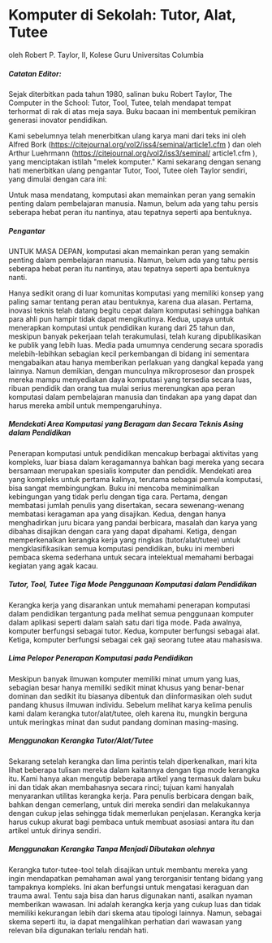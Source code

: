 # Komputer di Sekolah: Tutor, Alat, Tutee
oleh Robert P. Taylor, II, Kolese Guru Universitas Columbia

##### Catatan Editor:
Sejak diterbitkan pada tahun 1980, salinan buku Robert Taylor, The Computer in the School: Tutor, Tool, Tutee, telah mendapat tempat terhormat di rak di atas meja saya. Buku bacaan ini membentuk pemikiran generasi inovator pendidikan.

Kami sebelumnya telah menerbitkan ulang karya mani dari teks ini oleh Alfred Bork (https://citejournal.org/vol2/iss4/seminal/article1.cfm ) dan oleh Arthur Luehrmann (https://citejournal.org/vol2/iss3/seminal/ article1.cfm ), yang menciptakan istilah "melek komputer." Kami sekarang dengan senang hati menerbitkan ulang pengantar Tutor, Tool, Tutee oleh Taylor sendiri, yang dimulai dengan cara ini:

Untuk masa mendatang, komputasi akan memainkan peran yang semakin penting dalam pembelajaran manusia. Namun, belum ada yang tahu persis seberapa hebat peran itu nantinya, atau tepatnya seperti apa bentuknya.

##### Pengantar

UNTUK MASA DEPAN, komputasi akan memainkan peran yang semakin penting dalam pembelajaran manusia. Namun, belum ada yang tahu persis seberapa hebat peran itu nantinya, atau tepatnya seperti apa bentuknya nanti.

Hanya sedikit orang di luar komunitas komputasi yang memiliki konsep yang paling samar tentang peran atau bentuknya, karena dua alasan. Pertama, inovasi teknis telah datang begitu cepat dalam komputasi sehingga bahkan para ahli pun hampir tidak dapat mengikutinya. Kedua, upaya untuk menerapkan komputasi untuk pendidikan kurang dari 25 tahun dan, meskipun banyak pekerjaan telah terakumulasi, telah kurang dipublikasikan ke publik yang lebih luas. Media pada umumnya cenderung secara sporadis melebih-lebihkan sebagian kecil perkembangan di bidang ini sementara mengabaikan atau hanya memberikan perlakuan yang dangkal kepada yang lainnya. Namun demikian, dengan munculnya mikroprosesor dan prospek mereka mampu menyediakan daya komputasi yang tersedia secara luas, ribuan pendidik dan orang tua mulai serius merenungkan apa peran komputasi dalam pembelajaran manusia dan tindakan apa yang dapat dan harus mereka ambil untuk mempengaruhinya.

##### Mendekati Area Komputasi yang Beragam dan Secara Teknis Asing dalam Pendidikan

Penerapan komputasi untuk pendidikan mencakup berbagai aktivitas yang kompleks, luar biasa dalam keragamannya bahkan bagi mereka yang secara bersamaan merupakan spesialis komputer dan pendidik. Mendekati area yang kompleks untuk pertama kalinya, terutama sebagai pemula komputasi, bisa sangat membingungkan. Buku ini mencoba meminimalkan kebingungan yang tidak perlu dengan tiga cara. Pertama, dengan membatasi jumlah penulis yang disertakan, secara sewenang-wenang membatasi keragaman apa yang disajikan. Kedua, dengan hanya menghadirkan juru bicara yang pandai berbicara, masalah dan karya yang dibahas disajikan dengan cara yang dapat dipahami. Ketiga, dengan memperkenalkan kerangka kerja yang ringkas (tutor/alat/tutee) untuk mengklasifikasikan semua komputasi pendidikan, buku ini memberi pembaca skema sederhana untuk secara intelektual memahami berbagai kegiatan yang agak kacau.

##### Tutor, Tool, Tutee Tiga Mode Penggunaan Komputasi dalam Pendidikan

Kerangka kerja yang disarankan untuk memahami penerapan komputasi dalam pendidikan tergantung pada melihat semua penggunaan komputer dalam aplikasi seperti dalam salah satu dari tiga mode. Pada awalnya, komputer berfungsi sebagai tutor. Kedua, komputer berfungsi sebagai alat. Ketiga, komputer berfungsi sebagai cek gaji seorang tutee atau mahasiswa.

##### Lima Pelopor Penerapan Komputasi pada Pendidikan

Meskipun banyak ilmuwan komputer memiliki minat umum yang luas, sebagian besar hanya memiliki sedikit minat khusus yang benar-benar dominan dan sedikit itu biasanya dibentuk dan diinformasikan oleh sudut pandang khusus ilmuwan individu. Sebelum melihat karya kelima penulis kami dalam kerangka tutor/alat/tutee, oleh karena itu, mungkin berguna untuk meringkas minat dan sudut pandang dominan masing-masing.

##### Menggunakan Kerangka Tutor/Alat/Tutee

Sekarang setelah kerangka dan lima perintis telah diperkenalkan, mari kita lihat beberapa tulisan mereka dalam kaitannya dengan tiga mode kerangka itu. Kami hanya akan mengutip beberapa artikel yang termasuk dalam buku ini dan tidak akan membahasnya secara rinci; tujuan kami hanyalah menyarankan utilitas kerangka kerja. Para penulis berbicara dengan baik, bahkan dengan cemerlang, untuk diri mereka sendiri dan melakukannya dengan cukup jelas sehingga tidak memerlukan penjelasan. Kerangka kerja harus cukup akurat bagi pembaca untuk membuat asosiasi antara itu dan artikel untuk dirinya sendiri.

##### Menggunakan Kerangka Tanpa Menjadi Dibutakan olehnya

Kerangka tutor-tutee-tool telah disajikan untuk membantu mereka yang ingin mendapatkan pemahaman awal yang terorganisir tentang bidang yang tampaknya kompleks. Ini akan berfungsi untuk mengatasi keraguan dan trauma awal. Tentu saja bisa dan harus digunakan nanti, asalkan nyaman memberikan wawasan. Ini adalah kerangka kerja yang cukup luas dan tidak memiliki kekurangan lebih dari skema atau tipologi lainnya. Namun, sebagai skema seperti itu, ia dapat mengalihkan perhatian dari wawasan yang relevan bila digunakan terlalu rendah hati.
